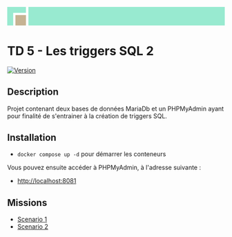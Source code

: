 ![separe](https://github.com/studoo-app/.github/blob/main/profile/studoo-banner-logo.png)
# TD 5 - Les triggers SQL 2
[![Version](https://img.shields.io/badge/Version-2024-blue)]()

## Description
Projet contenant deux bases de données MariaDb et un PHPMyAdmin ayant pour finalité
de s'entrainer à la création de triggers SQL.

## Installation

- `docker compose up -d` pour démarrer les conteneurs

Vous pouvez ensuite accéder à PHPMyAdmin, à l'adresse suivante :
- [http://localhost:8081](https://localhost:8081)

## Missions
- [Scenario 1](docs/scenario-1.md)
- [Scenario 2](docs/scenario-2.md)
